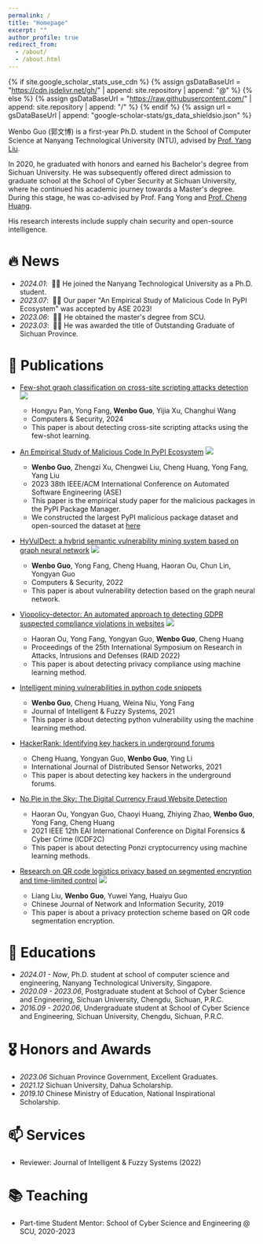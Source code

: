```yaml
---
permalink: /
title: "Homepage"
excerpt: ""
author_profile: true
redirect_from: 
  - /about/
  - /about.html
---
```


{% if site.google_scholar_stats_use_cdn %}
{% assign gsDataBaseUrl = "https://cdn.jsdelivr.net/gh/" | append: site.repository | append: "@" %}
{% else %}
{% assign gsDataBaseUrl = "https://raw.githubusercontent.com/" | append: site.repository | append: "/" %}
{% endif %}
{% assign url = gsDataBaseUrl | append: "google-scholar-stats/gs_data_shieldsio.json" %}

<span class='anchor' id='about-me'></span>

Wenbo Guo (郭文博) is a first-year Ph.D. student in the School of Computer Science at Nanyang Technological University (NTU), advised by [Prof. Yang Liu](https://personal.ntu.edu.sg/yangliu/).

In 2020, he graduated with honors and earned his Bachelor's degree from Sichuan University. He was subsequently offered direct admission to graduate school at the School of Cyber Security at Sichuan University, where he continued his academic journey towards a Master's degree. During this stage, he was co-advised by Prof. Fang Yong and [Prof. Cheng Huang](https://chenghuang.org/).

His research interests include supply chain security and open-source intelligence.


# 🔥 News
- *2024.01*: &nbsp;🎉🎉 He joined the Nanyang Technological University as a Ph.D. student.
- *2023.07*: &nbsp;🎉🎉 Our paper "An Empirical Study of Malicious Code In PyPI Ecosystem" was accepted by ASE 2023! 
- *2023.06*: &nbsp;🎉🎉 He obtained the master's degree from SCU.
- *2023.03*: &nbsp;🎉🎉 He was awarded the title of Outstanding Graduate of Sichuan Province.

# 📝 Publications 

<!-- <div class='paper-box'><div class='paper-box-image'><div><div class="badge">CVPR 2016</div><img src='images/500x300.png' alt="sym" width="100%"></div></div>
<div class='paper-box-text' markdown="1"> -->

<!-- </div>
</div> -->

- [Few-shot graph classification on cross-site scripting attacks detection](https://www.sciencedirect.com/science/article/abs/pii/S0167404824000506) 
![](https://img.shields.io/badge/CCF-B-blue?style=flat-square)
  - Hongyu Pan, Yong Fang, **Wenbo Guo**, Yijia Xu, Changhui Wang
  - Computers & Security, 2024 <strong><span class='show_paper_citations' data='KAWDTzsAAAAJ:eQOLeE2rZwMC'></span></strong>
  - This paper is about detecting cross-site scripting attacks using the few-shot learning.

- [An Empirical Study of Malicious Code In PyPI Ecosystem](https://arxiv.org/pdf/2309.11021) 
![](https://img.shields.io/badge/CCF-A-red?style=flat-square)
  - **Wenbo Guo**, Zhengzi Xu, Chengwei Liu, Cheng Huang, Yong Fang, Yang Liu
  - 2023 38th IEEE/ACM International Conference on Automated Software Engineering (ASE) <strong><span class='show_paper_citations' data='qIvpXMAAAAAJ:UeHWp8X0CEIC'></span></strong>
  - This paper is the empirical study paper for the malicious packages in the PyPI Package Manager.
  - We constructed the largest PyPI malicious package dataset and open-sourced the dataset at [here](https://github.com/lxyeternal/pypi_malregistry)

- [HyVulDect: a hybrid semantic vulnerability mining system based on graph neural network](https://dl.acm.org/doi/10.1016/j.cose.2022.102823) 
![](https://img.shields.io/badge/CCF-B-blue?style=flat-square)
  - **Wenbo Guo**, Yong Fang, Cheng Huang, Haoran Ou, Chun Lin, Yongyan Guo
  - Computers & Security, 2022 <strong><span class='show_paper_citations' data='qIvpXMAAAAAJ:9yKSN-GCB0IC'></span></strong>
  - This paper is about vulnerability detection based on the graph neural network. 

- [Viopolicy-detector: An automated approach to detecting GDPR suspected compliance violations in websites](https://dl.acm.org/doi/abs/10.1145/3545948.3545952)
![](https://img.shields.io/badge/CCF-B-blue?style=flat-square)
  - Haoran Ou, Yong Fang, Yongyan Guo, **Wenbo Guo**, Cheng Huang
  - Proceedings of the 25th International Symposium on Research in Attacks, Intrusions and Defenses (RAID 2022) <strong><span class='show_paper_citations' data='qIvpXMAAAAAJ:u5HHmVD_uO8C'></span></strong>
  - This paper is about detecting privacy compliance using machine learning method. 

- [Intelligent mining vulnerabilities in python code snippets](https://content.iospress.com/articles/journal-of-intelligent-and-fuzzy-systems/ifs211011) 
  - **Wenbo Guo**, Cheng Huang, Weina Niu, Yong Fang
  - Journal of Intelligent & Fuzzy Systems, 2021 <strong><span class='show_paper_citations' data='qIvpXMAAAAAJ:u-x6o8ySG0sC'></span></strong>
  - This paper is about detecting python vulnerability using the machine learning method. 

- [HackerRank: Identifying key hackers in underground forums](https://journals.sagepub.com/doi/full/10.1177/15501477211015145) 
  - Cheng Huang, Yongyan Guo, **Wenbo Guo**, Ying Li
  - International Journal of Distributed Sensor Networks, 2021 <strong><span class='show_paper_citations' data='qIvpXMAAAAAJ:d1gkVwhDpl0C'></span></strong>
  - This paper is about detecting key hackers in the underground forums.

- [No Pie in the Sky: The Digital Currency Fraud Website Detection](https://link.springer.com/chapter/10.1007/978-3-031-06365-7_11)
  - Haoran Ou, Yongyan Guo, Chaoyi Huang, Zhiying Zhao, **Wenbo Guo**, Yong Fang, Cheng Huang
  - 2021 IEEE 12th EAI International Conference on Digital Forensics & Cyber Crime (ICDF2C) <strong><span class='show_paper_citations' data='qIvpXMAAAAAJ:qjMakFHDy7sC'></span></strong>
  - This paper is about detecting Ponzi cryptocurrency using machine learning methods.

- [Research on QR code logistics privacy based on segmented encryption and time-limited control](https://www.infocomm-journal.com/cjnis/CN/10.11959/j.issn.2096-109x.2019039)
![](https://img.shields.io/badge/CCF-C-green?style=flat-square)
  - Liang Liu, **Wenbo Guo**, Yuwei Yang, Huaiyu Guo
  - Chinese Journal of Network and Information Security, 2019 <strong><span class='show_paper_citations' data='qIvpXMAAAAAJ:IjCSPb-OGe4C'></span></strong>
  - This paper is about a privacy protection scheme based on QR code segmentation encryption.

# 📖 Educations
- *2024.01 - Now*, Ph.D. student at school of computer science and engineering, Nanyang Technological University, Singapore.
- *2020.09 - 2023.06*, Postgraduate student at School of Cyber Science and Engineering, Sichuan University, Chengdu, Sichuan, P.R.C. 
- *2016.09 - 2020.06*, Undergraduate student at School of Cyber Science and Engineering, Sichuan University, Chengdu, Sichuan, P.R.C. 

# 🎖 Honors and Awards
- *2023.06* Sichuan Province Government, Excellent Graduates.
- *2021.12* Sichuan University, Dahua Scholarship.
- *2019.10* Chinese Ministry of Education, National Inspirational Scholarship. 

<!-- # 💬 Invited Talks
- *2024.05*, Transforming Language Models into Smart Contract Audit Experts. GeekCon 2024 @ Singapore
  - [Slides](assets/pdf/geekcon2024.pdf) -->

<!-- # 💻 Internships
- *2019.05 - 2020.02*, [Lorem](https://github.com/), China. -->

# 📫 Services

- Reviewer: Journal of Intelligent & Fuzzy Systems (2022)


# 📚 Teaching

- Part-time Student Mentor: School of Cyber Science and Engineering @ SCU, 2020-2023
